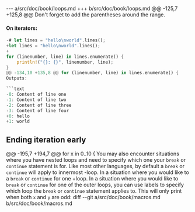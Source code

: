 --- a/src/doc/book/loops.md
+++ b/src/doc/book/loops.md
@@ -125,7 +125,8 @@ Don't forget to add the parentheses around the range.
 #### On iterators:
 
 ```rust
-# let lines = "hello\nworld".lines();
+let lines = "hello\nworld".lines();
+
 for (linenumber, line) in lines.enumerate() {
     println!("{}: {}", linenumber, line);
 }
@@ -134,10 +135,8 @@ for (linenumber, line) in lines.enumerate() {
 Outputs:
 
 ```text
-0: Content of line one
-1: Content of line two
-2: Content of line three
-3: Content of line four
+0: hello
+1: world
 ```
 
 ## Ending iteration early
@@ -195,7 +194,7 @@ for x in 0..10 {
 You may also encounter situations where you have nested loops and need to
 specify which one your `break` or `continue` statement is for. Like most
 other languages, by default a `break` or `continue` will apply to innermost
-loop. In a situation where you would like to a `break` or `continue` for one
+loop. In a situation where you would like to `break` or `continue` for one
 of the outer loops, you can use labels to specify which loop the `break` or
  `continue` statement applies to. This will only print when both `x` and `y` are
  odd:
diff --git a/src/doc/book/macros.md b/src/doc/book/macros.md
